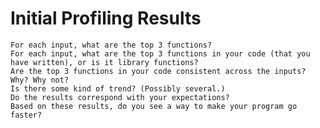  # Initial Profiling Results 
    For each input, what are the top 3 functions?
    For each input, what are the top 3 functions in your code (that you have written), or is it library functions?
    Are the top 3 functions in your code consistent across the inputs? Why? Why not?
    Is there some kind of trend? (Possibly several.)
    Do the results correspond with your expectations?
    Based on these results, do you see a way to make your program go faster?

